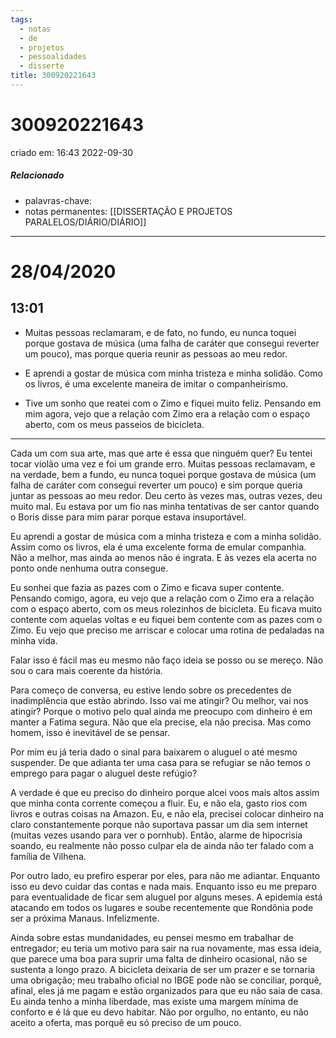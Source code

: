 ```yaml
---
tags:
  - notas
  - de
  - projetos
  - pessoalidades
  - disserte
title: 300920221643
---
```


# 300920221643

criado em: 16:43 2022-09-30

##### Relacionado

- palavras-chave: 
- notas permanentes: [[DISSERTAÇÃO E PROJETOS PARALELOS/DIÁRIO/DIÁRIO]]

---

# 28/04/2020

## 13:01

- Muitas pessoas reclamaram, e de fato, no fundo, eu nunca toquei porque gostava de música (uma falha de caráter que consegui reverter um pouco), mas porque queria reunir as pessoas ao meu redor.

- E aprendi a gostar de música com minha tristeza e minha solidão. Como os livros, é uma excelente maneira de imitar o companheirismo.

- Tive um sonho que reatei com o Zimo e fiquei muito feliz. Pensando em mim agora, vejo que a relação com Zimo era a relação com o espaço aberto, com os meus passeios de bicicleta.

---

Cada um com sua arte, mas que arte é essa que ninguém quer? Eu tentei tocar violão uma vez e foi um grande erro. Muitas pessoas reclamavam, e na verdade, bem a fundo, eu nunca toquei porque gostava de música (um falha de caráter com consegui reverter um pouco) e sim porque queria juntar as pessoas ao meu redor. Deu certo às vezes mas, outras vezes, deu muito mal. Eu estava por um fio nas minha tentativas de ser cantor quando o Boris disse para mim parar porque estava insuportável.

Eu aprendi a gostar de música com a minha tristeza e com a minha solidão. Assim como os livros, ela é uma excelente forma de emular companhia. Não a melhor, mas ainda ao menos não é ingrata. E às vezes ela acerta no ponto onde nenhuma outra consegue.

Eu sonhei que fazia as pazes com o Zimo e ficava super contente. Pensando comigo, agora, eu vejo que a relação com o Zimo era a relação com o espaço aberto, com os meus rolezinhos de bicicleta. Eu ficava muito contente com aquelas voltas e eu fiquei bem contente com as pazes com o Zimo. Eu vejo que preciso me arriscar e colocar uma rotina de pedaladas na minha vida.

Falar isso é fácil mas eu mesmo não faço ideia se posso ou se mereço. Não sou o cara mais coerente da história.

Para começo de conversa, eu estive lendo sobre os precedentes de inadimplência que estão abrindo. Isso vai me atingir? Ou melhor, vai nos atingir? Porque o motivo pelo qual ainda me preocupo com dinheiro é em manter a Fatima segura. Não que ela precise, ela não precisa. Mas como homem, isso é inevitável de se pensar.

Por mim eu já teria dado o sinal para baixarem o aluguel o até mesmo suspender. De que adianta ter uma casa para se refugiar se não temos o emprego para pagar o aluguel deste refúgio?

A verdade é que eu preciso do dinheiro porque alcei voos mais altos assim que minha conta corrente começou a fluir. Eu, e não ela, gasto rios com livros e outras coisas na Amazon. Eu, e não ela, precisei colocar dinheiro na claro constantemente porque não suportava passar um dia sem internet (muitas vezes usando para ver o pornhub). Então, alarme de hipocrisia soando, eu realmente não posso culpar ela de ainda não ter falado com a família de Vilhena.

Por outro lado, eu prefiro esperar por eles, para não me adiantar. Enquanto isso eu devo cuidar das contas e nada mais. Enquanto isso eu me preparo para eventualidade de ficar sem aluguel por alguns meses. A epidemia está atacando em todos os lugares e soube recentemente que Rondônia pode ser a próxima Manaus. Infelizmente.

Ainda sobre estas mundanidades, eu pensei mesmo em trabalhar de entregador; eu teria um motivo para sair na rua novamente, mas essa ideia, que parece uma boa para suprir uma falta de dinheiro ocasional, não se sustenta a longo prazo. A bicicleta deixaria de ser um prazer e se tornaria uma obrigação; meu trabalho oficial no IBGE pode não se conciliar, porquê, afinal, eles já me pagam e estão organizados para que eu não saia de casa. Eu ainda tenho a minha liberdade, mas existe uma margem mínima de conforto e é lá que eu devo habitar. Não por orgulho, no entanto, eu não aceito a oferta, mas porquê eu só preciso de um pouco.
